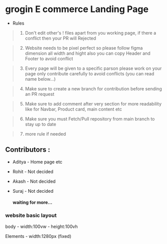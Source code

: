 # grogin E commerce Landing Page

* Rules

>1) Don't edit other's ! files apart from you working page, if there a conflict then your PR will Rejected 

>2) Website needs to be pixel perfect so please follow figma dimension all width and hight also you can copy Header and Footer to avoid conflict

>3) Every page will be given to a specific parson please work on your page only contribute carefully to avoid conflicts (you can read name below...)

>4) Make sure to create a new branch for contribution before sending an PR request 

>5) Make sure to add comment after very section for more readability like for Navbar, Product card, main content etc

>6) Make sure you must Fetch/Pull repository from main branch to stay up to date 

>7) more rule if needed

## Contributors :
* Aditya - Home page etc
* Rohit - Not decided
* Akash - Not decided
* Suraj - Not decided

  #### waiting for more...

### website basic layout 
body - width:100vw
       - height:100vh
  
Elements - width:1280px (fixed)


